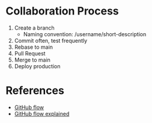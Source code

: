 # Collaboration Process
1. Create a branch
	* Naming convention: <ticket-number>/username/short-description
2. Commit often, test frequently
3. Rebase to main
4. Pull Request
5. Merge to main
6. Deploy production
# References
* [GitHub flow](https://docs.github.com/en/get-started/using-github/github-flow)
* [GitHub flow explained](https://scottchacon.com/2011/08/31/github-flow/)
<!--stackedit_data:
eyJoaXN0b3J5IjpbMjAyMDUyNDc1NSwtMzc5NTQzMTk0LC0yMD
g4NzQ2NjEyLC0zMzI0NTUzNjNdfQ==
-->